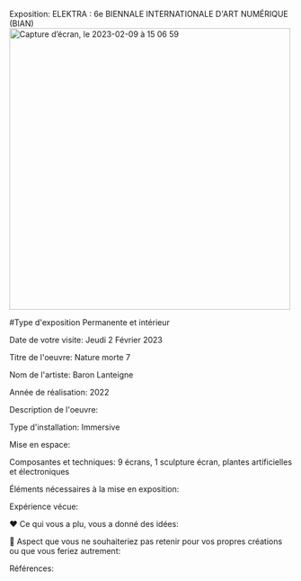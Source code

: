 Exposition: ELEKTRA : 6e BIENNALE INTERNATIONALE D'ART NUMÉRIQUE (BIAN)
<img width="500" alt="Capture d’écran, le 2023-02-09 à 15 06 59" src="https://user-images.githubusercontent.com/112108001/217926159-be81b34d-cd10-45b9-92c5-2d1f97458a1c.png">

#Type d'exposition
Permanente et intérieur

Date de votre visite: Jeudi 2 Février 2023

Titre de l'oeuvre: Nature morte 7

Nom de l'artiste: Baron Lanteigne

Année de réalisation: 2022

Description de l'oeuvre:

Type d'installation: Immersive

Mise en espace:

Composantes et techniques: 9 écrans, 1 sculpture écran, plantes artificielles et électroniques

Éléments nécessaires à la mise en exposition:

Expérience vécue:

❤️ Ce qui vous a plu, vous a donné des idées:

🤔 Aspect que vous ne souhaiteriez pas retenir pour vos propres créations ou que vous feriez autrement:

Références:



